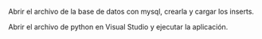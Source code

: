 Abrir el archivo de la base de datos con mysql, crearla y cargar los inserts.

Abrir el archivo de python en Visual Studio y ejecutar la aplicación.
